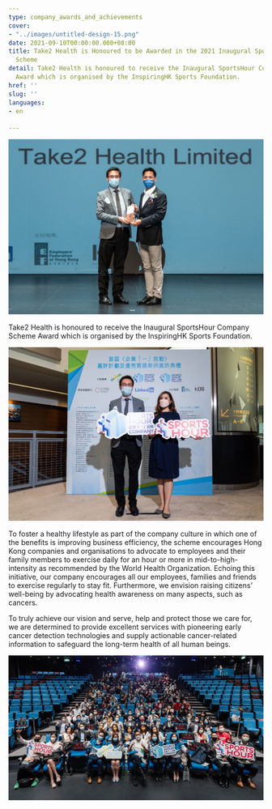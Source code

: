 ```yaml
---
type: company_awards_and_achievements
cover:
- "../images/untitled-design-15.png"
date: 2021-09-10T00:00:00.000+08:00
title: Take2 Health is Honoured to be Awarded in the 2021 Inaugural SportsHour Company
  Scheme
detail: Take2 Health is honoured to receive the Inaugural SportsHour Company Scheme
  Award which is organised by the InspiringHK Sports Foundation.
href: ''
slug: ''
languages:
- en

---
```

![](../images/award1.jpg)

Take2 Health is honoured to receive the Inaugural SportsHour Company Scheme Award which is organised by the InspiringHK Sports Foundation.

![](../images/award2.jpg)

To foster a healthy lifestyle as part of the company culture in which one of the benefits is improving business efficiency, the scheme encourages Hong Kong companies and organisations to advocate to employees and their family members to exercise daily for an hour or more in mid-to-high-intensity as recommended by the World Health Organization. Echoing this initiative, our company encourages all our employees, families and friends to exercise regularly to stay fit. Furthermore, we envision raising citizens’ well-being by advocating health awareness on many aspects, such as cancers.

To truly achieve our vision and serve, help and protect those we care for, we are determined to provide excellent services with pioneering early cancer detection technologies and supply actionable cancer-related information to safeguard the long-term health of all human beings.

![](../images/award5.jpg)